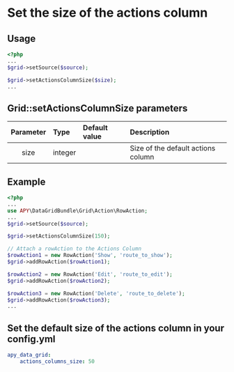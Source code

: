 Set the size of the actions column
===========================================

## Usage

```php
<?php
...
$grid->setSource($source);

$grid->setActionsColumnSize($size);
...
```

## Grid::setActionsColumnSize parameters

|Parameter|Type|Default value|Description|
|:--:|:--|:--|:--|
|size|integer||Size of the default actions column|

## Example

```php
<?php
...
use APY\DataGridBundle\Grid\Action\RowAction;
...
$grid->setSource($source);

$grid->setActionsColumnSize(150);

// Attach a rowAction to the Actions Column
$rowAction1 = new RowAction('Show', 'route_to_show');
$grid->addRowAction($rowAction1);

$rowAction2 = new RowAction('Edit', 'route_to_edit');
$grid->addRowAction($rowAction2);

$rowAction3 = new RowAction('Delete', 'route_to_delete');
$grid->addRowAction($rowAction3);
...
```

## Set the default size of the actions column in your config.yml
```yml
apy_data_grid:
    actions_columns_size: 50
```
